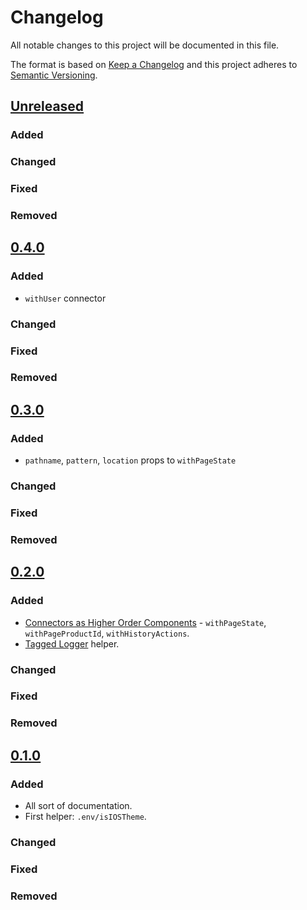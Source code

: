 # Changelog

All notable changes to this project will be documented in this file.

The format is based on [Keep a Changelog](http://keepachangelog.com/) and this project adheres to [Semantic Versioning](http://semver.org/).

## [Unreleased]
### Added
### Changed
### Fixed
### Removed

## [0.4.0]
### Added
- `withUser` connector
### Changed
### Fixed
### Removed

## [0.3.0]
### Added
- `pathname`, `pattern`, `location` props to `withPageState`
### Changed
### Fixed
### Removed

## [0.2.0]
### Added
- [Connectors as Higher Order Components] - `withPageState`, `withPageProductId`, `withHistoryActions`.
- [Tagged Logger] helper.
### Changed
### Fixed
### Removed

## [0.1.0]
### Added
- All sort of documentation.
- First helper: `.env/isIOSTheme`.
### Changed
### Fixed
### Removed

[Unreleased]: https://github.com/shopgate/pwa-extension-kit/compare/v0.1.0...HEAD
[0.1.0]: https://github.com/shopgate/pwa-extension-kit/compare/v0.0.1...v0.1.0
[0.2.0]: https://github.com/shopgate/pwa-extension-kit/compare/v0.1.0...v0.2.0
[0.3.0]: https://github.com/shopgate/pwa-extension-kit/compare/v0.2.0...v0.3.0
[0.4.0]: https://github.com/shopgate/pwa-extension-kit/compare/v0.3.0...v0.4.0

[Connectors as Higher Order Components]: https://github.com/shopgate/pwa-extension-kit/blob/master/src/connectors/README.md
[Tagged Logger]: (https://github.com/shopgate/pwa-extension-kit/blob/master/src/helpers/README.md)
